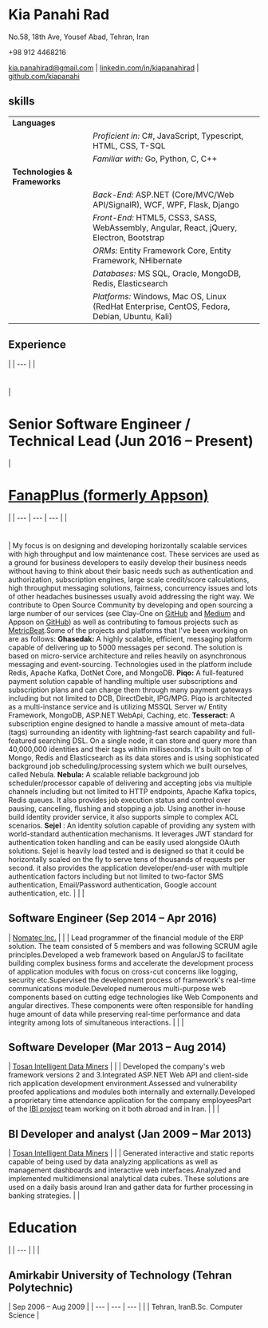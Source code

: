 # Kia Panahi Rad
No.58, 18th Ave, Yousef Abad, Tehran, Iran

+98 912 4468216

[kia.panahirad@gmail.com](mailto:kia.panahirad@gmail.com) | [linkedin.com/in/kiapanahirad](https://www.linkedin.com/in/kiapanahirad) | [github.com/kiapanahi](https://github.com/kiapanahi)
## skills
|||
|-|-|
| **Languages** |  |
|  | _Proficient in:_ C#, JavaScript, Typescript, HTML, CSS, T-SQL |
|  | _Familiar with:_ Go, Python, C, C++ |
| **Technologies & Frameworks** |  |
|  | _Back-End:_ ASP.NET (Core/MVC/Web API/SignalR), WCF, WPF, Flask, Django |
|  | _Front-End:_ HTML5, CSS3, SASS, WebAssembly, Angular, React, jQuery, Electron, Bootstrap |
|  | _ORMs:_ Entity Framework Core, Entity Framework, NHibernate |
|  | _Databases:_ MS SQL, Oracle, MongoDB, Redis, Elasticsearch |
|  | _Platforms:_ Windows, Mac OS, Linux (RedHat Enterprise, CentOS, Fedora, Debian, Ubuntu, Kali) |

## Experience
 |
| --- |
|
#

 |
# **Senior Software Engineer / Technical Lead (Jun 2016 – Present)**
 |
# [FanapPlus (formerly Appson)](http://appson.ir/)
 |
| --- | --- | --- |
|
#

 | My focus is on designing and developing horizontally scalable services with high throughput and low maintenance cost. These services are used as a ground for business developers to easily develop their business needs without having to think about their basic needs such as authentication and authorization, subscription engines, large scale credit/score calculations, high throughput messaging solutions, fairness, concurrency issues and lots of other headaches businesses usually avoid addressing the right way.
 We contribute to Open Source Community by developing and open sourcing a large number of our services (see Clay-One on [GitHub](https://github.com/clay-one) and [Medium](https://medium.com/clay-one) and Appson on [GitHub](https://github.com/appson)) as well as contributing to famous projects such as [MetricBeat](https://www.elastic.co/products/beats/metricbeat).Some of the projects and platforms that I&#39;ve been working on are as follows: **Ghasedak:** A highly scalable, efficient, messaging platform capable of delivering up to 5000 messages per second. The solution is based on micro-service architecture and relies heavily on asynchronous messaging and event-sourcing. Technologies used in the platform include Redis, Apache Kafka, DotNet Core, and MongoDB. **Piqo:** A full-featured payment solution capable of handling multiple user subscriptions and subscription plans and can charge them through many payment gateways including but not limited to DCB, DirectDebit, IPG/MPG. Piqo is architected as a multi-instance service and is utilizing MSSQL Server w/ Entity Framework, MongoDB, ASP.NET WebApi, Caching, etc. **Tesseract:** A subscription engine designed to handle a massive amount of meta-data (tags) surrounding an identity with lightning-fast search capability and full-featured searching DSL. On a single node, it can store and query more than 40,000,000 identities and their tags within milliseconds. It&#39;s built on top of Mongo, Redis and Elasticsearch as its data stores and is using sophisticated background job scheduling/processing system which we built ourselves, called Nebula. **Nebula:** A scalable reliable background job scheduler/processor capable of delivering and accepting jobs via multiple channels including but not limited to HTTP endpoints, Apache Kafka topics, Redis queues. It also provides job execution status and control over pausing, canceling, flushing and stopping a job. Using another in-house build identity provider service, it also supports simple to complex ACL scenarios. **Sejel** : An identity solution capable of providing any system with world-standard authentication mechanisms. It leverages JWT standard for authentication token handling and can be easily used alongside OAuth solutions. Sejel is heavily load tested and is designed so that it could be horizontally scaled on the fly to serve tens of thousands of requests per second. it also provides the application developer/end-user with multiple authentication factors including but not limited to two-factor SMS authentication, Email/Password authentication, Google account authentication, etc. |
|
 |
## Software Engineer (Sep 2014 – Apr 2016)
 | [Nomatec Inc.](http://www.nomatec.net/) |
|
 | Lead programmer of the financial module of the ERP solution. The team consisted of 5 members and was following SCRUM agile principles.Developed a web framework based on AngularJS to facilitate building complex business forms and accelerate the development process of application modules with focus on cross-cut concerns like logging, security etc.Supervised the development process of framework&#39;s real-time communications module.Developed numerous multi-purpose web components based on cutting edge technologies like Web Components and angular directives. These components were often responsible for handling huge amount of data while preserving real-time performance and data integrity among lots of simultaneous interactions. |
|
 |
## Software Developer (Mar 2013 – Aug 2014)
 | [Tosan Intelligent Data Miners](http://tidm.ir/) |
|
 | Developed the company&#39;s web framework versions 2 and 3.Integrated ASP.NET Web API and client-side rich application development environment.Assessed and vulnerability proofed applications and modules both internally and externally.Developed a proprietary time attendance application for the company employeesPart of the [IBI project](http://islamicbankingintelligence.com/) team working on it both abroad and in Iran. |
|
 |
## BI Developer and analyst (Jan 2009 – Mar 2013)
 | [Tosan Intelligent Data Miners](http://tidm.ir/) |
|
 | Generated interactive and static reports capable of being used by data analyzing applications as well as management dashboards and interactive web interfaces.Analyzed and implemented multidimensional analytical data cubes. These solutions are used on a daily basis around Iran and gather data for further processing in banking strategies. |
|
# Education
 |
| --- |
|
 |
## Amirkabir University of Technology (Tehran Polytechnic)
 | Sep 2006 – Aug 2009 |
| --- | --- | --- |
|
 | Tehran, IranB.Sc. Computer Science |